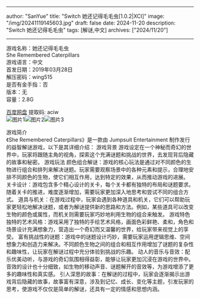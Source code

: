 
---
author: "SanYue"
title: "Switch 她还记得毛毛虫[1.0.2|XCI]"
image: "/img/20241119145603.jpg"
draft: false
date: 2024-11-20
description: "Switch 她还记得毛毛虫"
tags: [解谜,中文]
archives: ["2024/11/20"]

---

游戏名称：她还记得毛毛虫   
She Remembered Caterpillars    
游戏语言：中文  
首发日期：2019年03月28日  
解压密码：wing515  
是否有金手指：否  
版本：无   
容量：2.8G

[百度网盘](https://pan.baidu.com/s/1o-EyAbNg5nYp9XeYx2dWWQ) 提取码: aciw  
![图片1](/img/17853e.jpg)![图片2](/img/3c9b95.jpg)![图片3](/img/1b1cb5.jpg)  

游戏简介  
《She Remembered Caterpillars》是一款由 Jumpsuit Entertainment 制作发行的益智解谜游戏，以下是其详细介绍：
游戏背景
游戏设定在一个神秘而奇幻的世界中，玩家将跟随主角的视角，探索这个充满谜题和挑战的世界，去发现背后隐藏的故事和秘密。
游戏玩法
颜色组合解谜：游戏的核心玩法是通过对不同颜色的生物进行组合和排列来解决谜题。玩家需要观察场景中的各种元素和提示，合理地安排不同颜色的生物，使它们相互作用，达到特定的效果，从而推动游戏的进展。
关卡设计：游戏包含多个精心设计的关卡，每个关卡都有独特的布局和谜题要求。随着关卡的推进，难度逐渐增加，需要玩家更加深入地思考和尝试不同的组合方式。
道具与机关：在游戏过程中，玩家会遇到各种道具和机关，它们可以帮助玩家更轻松地解决谜题，或者为解谜提供新的思路和方法。例如，某些道具可以改变生物的颜色或属性，而机关则需要玩家巧妙地利用生物的组合来触发。
游戏特色
独特的艺术风格：游戏采用了独特的手绘艺术风格，画面色彩鲜艳、柔和，角色和场景设计充满想象力，营造出一个奇幻而又温馨的世界，给玩家带来视觉上的享受。
富有挑战性的谜题：游戏中的谜题设计巧妙，需要玩家运用逻辑思维、空间想象力和创造力来解决。不同颜色生物之间的组合和相互作用增加了谜题的复杂性和趣味性，让玩家在解谜过程中充分体验到挑战的乐趣。
动人的音乐与音效：配乐优美动听，与游戏的奇幻氛围相得益彰，能够让玩家更加沉浸在游戏的世界中。音效的设计也十分细致，如生物的移动声音、谜题解开的音效等，为游戏增添了更多的趣味性和真实感。
引人深思的故事：在解谜的过程中，玩家会逐渐揭示出游戏背后隐藏的故事，故事富有深意，涉及到记忆、成长、变化等主题，引发玩家的思考，使游戏不仅仅是简单的解谜，还具有一定的情感和思想内涵。
